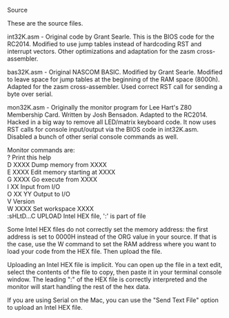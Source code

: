 Source
<p>
These are the source files.
<p>
int32K.asm - Original code by Grant Searle. This is the BIOS code for the RC2014. 
Modified to use jump tables instead of hardcoding RST and interrupt vectors. 
Other optimizations and adaptation for the zasm cross-assembler.
<p>
bas32K.asm - Original NASCOM BASIC. Modified by Grant Searle. Modified to leave space for jump tables at the beginning of the RAM space (8000h). Adapted for the zasm cross-assembler. Used correct RST call for sending a byte over serial.
<p>
mon32K.asm - Originally the monitor program for Lee Hart's Z80 Membership Card. Written by Josh Bensadon. 
Adapted to the RC2014. Hacked in a big way to remove all LED/matrix keyboard code. 
It now uses RST calls for console input/output via the BIOS code in int32K.asm. 
Disabled a bunch of other serial console commands as well. 
<p>
Monitor commands are:<br>
?              Print this help<br>
D XXXX         Dump memory from XXXX<br>
E XXXX         Edit memory starting at XXXX<br>
G XXXX         Go execute from XXXX<br>
I XX           Input from I/O<br>
O XX YY        Output to I/O<br>
V              Version<br>
W XXXX         Set workspace XXXX<br>
:sHLtD...C     UPLOAD Intel HEX file, ':' is part of file<p>
Some Intel HEX files do not correctly set the memory address: the first address is set to 0000H instead of the ORG value in your source. If that is the case, use the W command to set the RAM address where you want to load your code from the HEX file. Then upload the file.
<p>
Uploading an Intel HEX file is implicit. You can open up the file in a text edit, select the contents of the file to copy, then paste it in your terminal console window. The leading ":" of the HEX file is correctly interpreted and the monitor will start handling the rest of the hex data.
<p>
If you are using Serial on the Mac, you can use the "Send Text File" option to upload an Intel HEX file.

